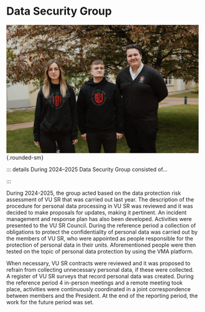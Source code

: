 <script setup>
import PersonAvatar from '@/PersonAvatar.vue'
import TeamAvatarLayout from "@/TeamAvatarLayout.vue";
import { getPersonsByColumn } from "@/lib/personUtils";

const dag = getPersonsByColumn("Darinys", "VU SA Duomenų apsaugos grupė", "dariniai");
</script>

# Data Security Group

![VU SA Duomenų apsaugos grupė](../../public/img/dariniai/DAG.jpg){.rounded-sm}

::: details During 2024–2025 Data Security Group consisted of...

<TeamAvatarLayout :members="dag" :showTitle="true" :showPadalinys="false" />

:::

During 2024-2025, the group acted based on the data protection risk assessment of VU SR that was carried out last year. The description of the procedure for personal data processing in VU SR was reviewed and it was decided to make proposals for updates, making it pertinent. An incident management and response plan has also been developed. Activities were presented to the VU SR Council. During the reference period a collection of obligations to protect the confidentiality of personal data was carried out by the members of VU SR, who were appointed as people responsible for the protection of personal data in their units. Aforementioned people were then tested on the topic of personal data protection by using the VMA platform. 

When necessary, VU SR contracts were reviewed and it was proposed to refrain from collecting unnecessary personal data, if these were collected. A register of VU SR surveys that record personal data was created. During the reference period 4 in-person meetings and a remote meeting took place, activities were continuously coordinated in a joint correspondence between members and the President. At the end of the reporting period, the work for the future period was set. 
